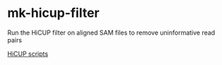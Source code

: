 # mk-hicup-filter

Run the HiCUP filter on aligned SAM files to remove uninformative read pairs

[HiCUP scripts](https://www.bioinformatics.babraham.ac.uk/projects/hicup/scripts_description/)

